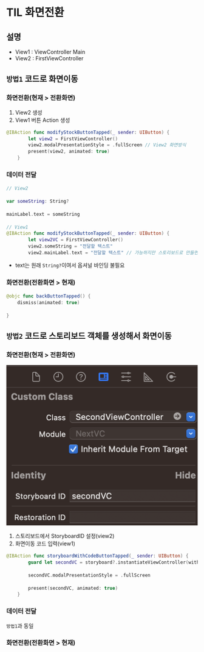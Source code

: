 # TIL 화면전환

## 설명
 - View1 : ViewController Main
 - View2 : FirstViewController

 ## `방법1` 코드로 화면이동

### 화면전환(현재 > 전환화면)
1. View2 생성
2. View1 버튼 Action 생성
```swift
@IBAction func modifyStockButtonTapped(_ sender: UIButton) {
        let view2 = FirstViewController()
        view2.modalPresentationStyle = .fullScreen // View2 화면방식
        present(view2, animated: true)
    }
```

### 데이터 전달
```Swift
// View2

var someString: String?

mainLabel.text = someString 

// View1
@IBAction func modifyStockButtonTapped(_ sender: UIButton) {
        let view2VC = FirstViewController()
        view2.someString = "전달할 텍스트"
        view2.mainLabel.text = "전달할 텍스트" // 가능하지만 스토리보드로 만들면 사용할 수 없다. 코드로 만드는 것은 메모리에 바로 올라가지만 스토리보드로 만들면 스토리보드-코드 연결과정이 필요하다.
```
- text는 원래 `String?`이여서 옵셔널 바인딩 불필요

### 화면전환(전환화면 > 현재)
```swift
@objc func backButtonTapped() {
    dismiss(animated: true)
    
}
```

## `방법2` 코드로 스토리보드 객체를 생성해서 화면이동
### 화면전환(현재 > 전환화면)
![](2023-01-08-23-42-12.png)
1. 스토리보드에서 StoryboardID 설정(view2)
2. 화면이동 코드 입력(view1)
```swift
@IBAction func storyboardWithCodeButtonTapped(_ sender: UIButton) {
        guard let secondVC = storyboard?.instantiateViewController(withIdentifier: "secondVC") as? SecondViewController else { return }
        
        secondVC.modalPresentationStyle = .fullScreen
        
        present(secondVC, animated: true) 
    }
```
### 데이터 전달
`방법1`과 동일
### 화면전환(전환화면 > 현재)